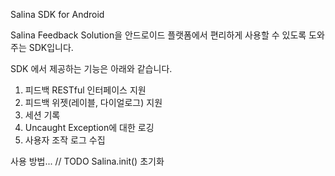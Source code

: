 Salina SDK for Android

Salina Feedback Solution을 안드로이드 플랫폼에서 편리하게 사용할 수 있도록 도와주는 SDK입니다.

SDK 에서 제공하는 기능은 아래와 같습니다.

1. 피드백 RESTful 인터페이스 지원
2. 피드백 위젯(레이블, 다이얼로그) 지원
3. 세션 기록
4. Uncaught Exception에 대한 로깅
5. 사용자 조작 로그 수집

사용 방법...
// TODO
Salina.init() 초기화
